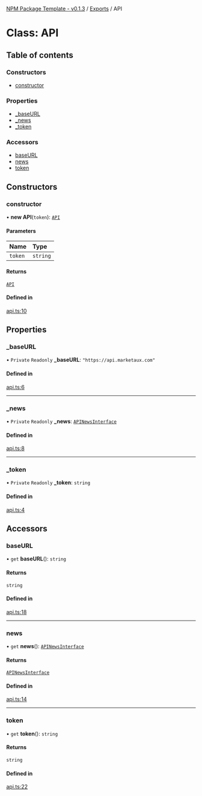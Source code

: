 [NPM Package Template - v0.1.3](../README.md) / [Exports](../modules.md) / API

# Class: API

## Table of contents

### Constructors

- [constructor](API.md#constructor)

### Properties

- [\_baseURL](API.md#_baseurl)
- [\_news](API.md#_news)
- [\_token](API.md#_token)

### Accessors

- [baseURL](API.md#baseurl)
- [news](API.md#news)
- [token](API.md#token)

## Constructors

### constructor

• **new API**(`token`): [`API`](API.md)

#### Parameters

| Name | Type |
| :------ | :------ |
| `token` | `string` |

#### Returns

[`API`](API.md)

#### Defined in

[api.ts:10](https://github.com/Viriatto/marketaux-api/blob/ec162d3/src/api.ts#L10)

## Properties

### \_baseURL

• `Private` `Readonly` **\_baseURL**: ``"https://api.marketaux.com"``

#### Defined in

[api.ts:6](https://github.com/Viriatto/marketaux-api/blob/ec162d3/src/api.ts#L6)

___

### \_news

• `Private` `Readonly` **\_news**: [`APINewsInterface`](internal.APINewsInterface.md)

#### Defined in

[api.ts:8](https://github.com/Viriatto/marketaux-api/blob/ec162d3/src/api.ts#L8)

___

### \_token

• `Private` `Readonly` **\_token**: `string`

#### Defined in

[api.ts:4](https://github.com/Viriatto/marketaux-api/blob/ec162d3/src/api.ts#L4)

## Accessors

### baseURL

• `get` **baseURL**(): `string`

#### Returns

`string`

#### Defined in

[api.ts:18](https://github.com/Viriatto/marketaux-api/blob/ec162d3/src/api.ts#L18)

___

### news

• `get` **news**(): [`APINewsInterface`](internal.APINewsInterface.md)

#### Returns

[`APINewsInterface`](internal.APINewsInterface.md)

#### Defined in

[api.ts:14](https://github.com/Viriatto/marketaux-api/blob/ec162d3/src/api.ts#L14)

___

### token

• `get` **token**(): `string`

#### Returns

`string`

#### Defined in

[api.ts:22](https://github.com/Viriatto/marketaux-api/blob/ec162d3/src/api.ts#L22)

